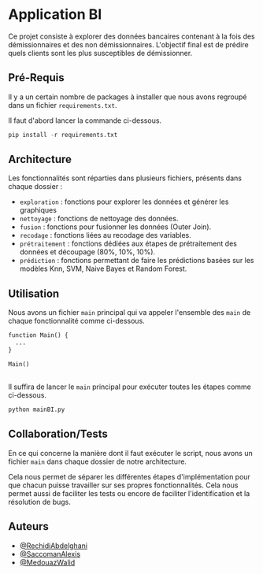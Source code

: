 
# Application BI

Ce projet consiste à explorer des données bancaires contenant à la fois des démissionnaires et des non démissionnaires. L'objectif final est de prédire quels clients sont les plus susceptibles de démissionner.




## Pré-Requis

Il y a un certain nombre de packages à installer que nous avons regroupé dans un fichier ``requirements.txt``.

Il faut d'abord lancer la commande ci-dessous.

```python
pip install -r requirements.txt
```

## Architecture

Les fonctionnalités sont réparties dans plusieurs fichiers, présents dans chaque dossier :
- `exploration` : fonctions pour explorer les données et générer les graphiques
- `nettoyage` : fonctions de nettoyage des données.
- `fusion` : fonctions pour fusionner les données (Outer Join).
- `recodage` : fonctions liées au recodage des variables.
- `prétraitement` : fonctions dédiées aux étapes de prétraitement des données et découpage (80%, 10%, 10%).
- `prédiction` : fonctions permettant de faire les prédictions basées sur les modèles Knn, SVM, Naive Bayes et Random Forest.

## Utilisation

Nous avons un fichier `main` principal qui va appeler l'ensemble des `main` de chaque fonctionnalité comme ci-dessous.

```python
function Main() {
  ...
}

Main()
```

##

Il suffira de lancer le `main` principal pour exécuter toutes les étapes comme ci-dessous.

```bash
python mainBI.py
```



## Collaboration/Tests
En ce qui concerne la manière dont il faut exécuter le script, nous avons un fichier `main` dans chaque dossier de notre architecture.

Cela nous permet de séparer les différentes étapes d'implémentation pour que chacun puisse travailler sur ses propres fonctionnalités. Cela nous permet aussi de faciliter les tests ou encore de faciliter l'identification et la résolution de bugs.
## Auteurs

- [@RechidiAbdelghani](https://github.com/abdelghanirechidi)
- [@SaccomanAlexis](https://github.com/AlexisSaccoman)
- [@MedouazWalid](https://github.com/WalidMedouaz)